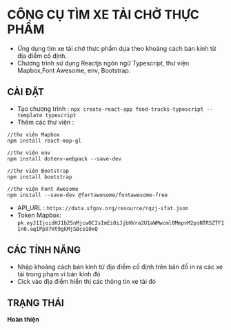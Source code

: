 # CÔNG CỤ TÌM XE TẢI CHỞ THỰC PHẨM

* Ứng dụng tìm xe tải chở thực phẩm dựa theo khoảng cách bán kính từ địa điểm cố định.
* Chương trình sử dụng Reactjs ngôn ngữ Typescript, thư viện Mapbox,Font Awesome, env, Bootstrap.
## CÀI ĐẶT 
* Tạo chương trình : ``` npx create-react-app food-trucks-typescript --template typescript ```
* Thêm các thư viện :
```
//thư viện Mapbox
npm install react-map-gl

//thư viện env
npm install dotenv-webpack --save-dev

//thư viện Bootstrap
npm install bootstrap

//thư viện Font Awesome
npm install --save-dev @fortawesome/fontawesome-free

```
* API_URL : ```https://data.sfgov.org/resource/rqzj-sfat.json ```
* Token Mapbox: ```pk.eyJ1IjoidHJ1b25nMjcwOCIsImEiOiJjbHVra2U1aWMwcml0MmpvM2psNTR5ZTF1In0.aqIPp97Ht9gkMjSBco10xQ```
## CÁC TÍNH NĂNG
* Nhập khoảng cách bán kính từ địa điểm cố định trên bản đồ in ra các xe tải trong phạm vi bán kính đó
* Cick vào địa điểm hiển thị các thông tin xe tải đó
## TRẠNG THÁI
**Hoàn thiện**


